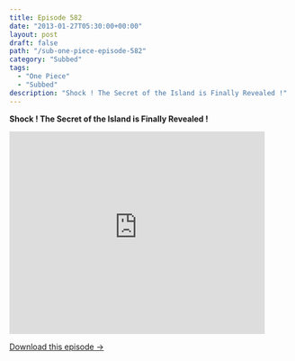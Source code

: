 ```yaml
---
title: Episode 582
date: "2013-01-27T05:30:00+00:00"
layout: post
draft: false
path: "/sub-one-piece-episode-582"
category: "Subbed"
tags:
  - "One Piece"
  - "Subbed"
description: "Shock ! The Secret of the Island is Finally Revealed !"
---
```


**Shock ! The Secret of the Island is Finally Revealed !**

<iframe width="640" height="360" src="https://www.rapidvideo.com/e/G6FRPFJLEY" frameborder="0" marginwidth=0 marginheight=0 scrolling=no allowfullscreen style="max-width:90%;"></iframe>

<a href="http://ouo.io/qs/eCodkFEQ?s=https://www.rapidvideo.com/d/G6FRPFJLEY" class="styled_a">Download this episode →</a>

